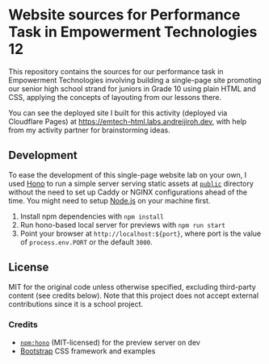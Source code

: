 # Website sources for Performance Task in Empowerment Technologies 12

This repository contains the sources for our performance task in Empowerment Technologies
involving building a single-page site promoting our senior high school strand for juniors
in Grade 10 using plain HTML and CSS, applying the concepts of layouting from our lessons
there.

You can see the deployed site I built for this activity (deployed via Cloudflare Pages) at
<https://emtech-html.labs.andreijiroh.dev>, with help from my activity partner for brainstorming
ideas.

## Development

To ease the development of this single-page website lab on your own, I used
[Hono](https://hono.dev) to run a simple server serving static assets at
[`public`](./public/) directory without the need to set up Caddy or NGINX
configurations ahead of the time. You might need to setup [Node.js](https://nodejs.org) on your machine first.

1. Install npm dependencies with `npm install`
2. Run hono-based local server for previews with `npm run start`
3. Point your browser at `http://localhost:${port}`, where port is the value
of `process.env.PORT` or the default `3000`.

## License

MIT for the original code unless otherwise specified, excluding third-party content (see credits below).
Note that this project does not accept external contributions since it is a school project.

### Credits

* [`npm:hono`](https://npmjs.com/package/hono) (MIT-licensed) for the preview server on dev
* [Bootstrap](https://getbootstrap.com) CSS framework and examples

